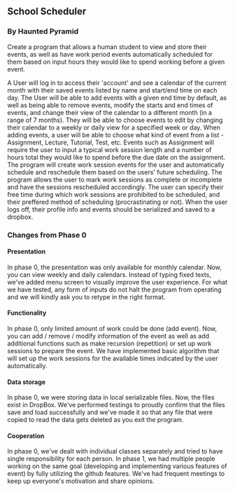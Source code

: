 ## School Scheduler
### By Haunted Pyramid
Create a program that allows a human student to view and store their events, as well as have work period events automatically
scheduled for them based on input hours they would like to spend working before a given event.

A User will log in to access their 'account' and see a calendar of the current month with their saved events listed by
name and start/end time on each day. The User will be able to add events with a given end time by default, as well as being 
able to remove events, modify the starts and end times of events, and change their view of the calendar to a different month (in
a range of 7 months). They will be able to choose events to edit by changing their calendar
to a weekly or daily view for a specified week or day. When adding events, a user will be able to choose what kind of
event from a list - Assignment, Lecture, Tutorial, Test, etc. Events such as Assignment will require the user to input a
typical work session length and a number of hours total they would like to spend before the due date on the assignment.
The program will create work session events for the user and automatically schedule
and reschedule them based on the users' future scheduling. The program allows the user to mark work sessions as complete
or incomplete and have the sessions rescheduled accordingly. The user can specify their free time during which work sessions
are prohibited to be scheduled, and their preffered method of scheduling (procrastinating or not).
When the user logs off, their profile info and events should be serialized and saved to a dropbox. 

### Changes from Phase 0

#### Presentation

In phase 0, the presentation was only available for monthly calendar. Now, you can view weekly and daily calendars. 
Instead of typing fixed texts, we've added menu screen to visually improve the user experience. For what we have tested, 
any form of inputs do not halt the program from operating and we will kindly ask you to retype in the right format. 

#### Functionality

In phase 0, only limited amount of work could be done (add event). Now, you can add / remove / modify information of 
the event as well as add additional functions such as make recursion (repetition) or set up work sessions to prepare the 
event. We have implemented basic algorithm that will set up the work sessions for the available times indicated by the user automatically. 

#### Data storage

In phase 0, we were storing data in local serializable files. Now, the files exist in DropBox. We've performed 
testings to proudly confirm that the files save and load successfully and we've made it so that any file that were 
copied to read the data gets deleted as you exit the program.

#### Cooperation

In phase 0, we've dealt with individual classes separately and tried to have single responsibility for each person. 
In phase 1, we had multiple people working on the same goal (developing and implementing various features of event) by 
fully utilizing the github features. We've had frequent meetings to keep up everyone's motivation and share opinions. 
